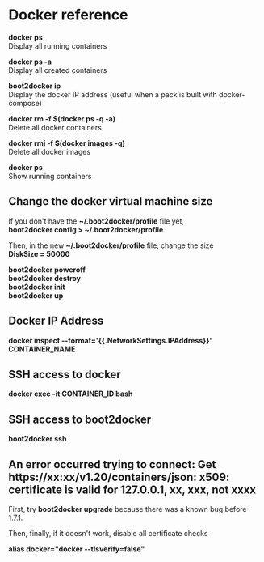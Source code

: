 # Docker reference

**docker ps**  
Display all running containers

**docker ps -a**  
Display all created containers

**boot2docker ip**  
Display the docker IP address (useful when a pack is built with docker-compose)

**docker rm -f $(docker ps -q -a)**  
Delete all docker containers

**docker rmi -f $(docker images -q)**  
Delete all docker images

**docker ps**  
Show running containers

## Change the docker virtual machine size

If you don't have the **~/.boot2docker/profile** file yet,  
**boot2docker config > ~/.boot2docker/profile**

Then, in the new **~/.boot2docker/profile** file, change the size  
**DiskSize = 50000**

**boot2docker poweroff**  
**boot2docker destroy**  
**boot2docker init**  
**boot2docker up**

## Docker IP Address

**docker inspect --format='{{.NetworkSettings.IPAddress}}' CONTAINER_NAME**

## SSH access to docker

**docker exec -it CONTAINER_ID bash**

## SSH access to boot2docker

**boot2docker ssh**

## An error occurred trying to connect: Get https://xx:xx/v1.20/containers/json: x509: certificate is valid for 127.0.0.1, xx, xxx, not xxxx 

First, try **boot2docker upgrade** because there was a known bug before 1.7.1.

Then, finally, if it doesn't work, disable all certificate checks

**alias docker="docker --tlsverify=false"**
